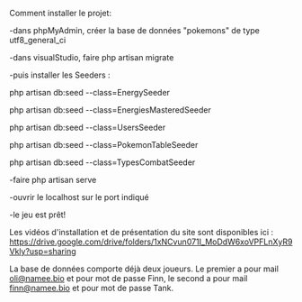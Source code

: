 Comment installer le projet:

-dans phpMyAdmin, créer la base de données "pokemons" de type utf8_general_ci

-dans visualStudio, faire php artisan migrate

-puis installer les Seeders : 

php artisan db:seed --class=EnergySeeder

php artisan db:seed --class=EnergiesMasteredSeeder

php artisan db:seed --class=UsersSeeder

php artisan db:seed --class=PokemonTableSeeder

php artisan db:seed --class=TypesCombatSeeder

-faire php artisan serve

-ouvrir le localhost sur le port indiqué

-le jeu est prêt!



Les vidéos d'installation et de présentation du site sont disponibles ici : https://drive.google.com/drive/folders/1xNCvun071I_MoDdW6xoVPFLnXyR9Vkly?usp=sharing

La base de données comporte déjà deux joueurs. Le premier a pour mail oli@namee.bio et pour mot de passe Finn, le second a pour mail finn@namee.bio et pour mot de passe Tank.


